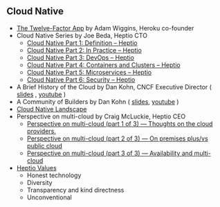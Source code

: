 ## Cloud Native
- [The Twelve-Factor App](https://12factor.net/) by Adam Wiggins, Heroku co-founder
- Cloud Native Series by Joe Beda, Heptio CTO
    - [Cloud Native Part 1: Definition – Heptio](https://blog.heptio.com/cloud-native-part-1-definition-716ed30e9193)
    - [Cloud Native Part 2: In Practice – Heptio](https://blog.heptio.com/cloud-native-part-2-d5c29e699caf)
    - [Cloud Native Part 3: DevOps – Heptio](https://blog.heptio.com/cloud-native-part-3-6f9d888c5f07)
    - [Cloud Native Part 4: Containers and Clusters – Heptio](https://blog.heptio.com/cloud-native-part-4-79dc3875e03c)
    - [Cloud Native Part 5: Microservices – Heptio](https://blog.heptio.com/cloud-native-part-5-1c1106a4caf8)
    - [Cloud Native Part 6: Security – Heptio](https://blog.heptio.com/cloud-native-part-6-18e1587355db)
- A Brief History of the Cloud by Dan Kohn, CNCF Executive Director ( [slides](https://events.static.linuxfound.org/sites/events/files/slides/CNCF%20Keynote%20Preso.pdf) , [youtube](https://youtu.be/PKUiBuEfJ08) )
- A Community of Builders by Dan Kohn ( [slides](https://schd.ws/hosted_files/kccncna17/e7/Keynote%20-%20Dan%20Kohn%20-%20KCCNC%20NA%202017%20FINAL.pdf), [youtube](https://youtu.be/Z3aBWkNXnhw) )
- [Cloud Native Landscape](https://github.com/cncf/landscape)
- Perspective on multi-cloud by Craig McLuckie, Heptio CEO
    - [Perspective on multi-cloud (part 1 of 3) — Thoughts on the cloud providers.](https://blog.heptio.com/perspective-on-multi-cloud-part-1-of-3-6396caf522b5)
    - [Perspective on multi-cloud (part 2 of 3) — On premises plus/vs public cloud](https://blog.heptio.com/perspective-on-multi-cloud-part-2-of-3-on-premises-plus-vs-public-cloud-282818574643)
    - [Perspective on multi-cloud (part 3 of 3) — Availability and multi-cloud](https://blog.heptio.com/perspective-on-multi-cloud-part-3-of-3-availability-and-multi-cloud-5018762d2702)
- [Heptio Values](https://blog.heptio.com/our-values-8d897f016342)
    - Honest technology
    - Diversity
    - Transparency and kind directness
    - Unconventional
